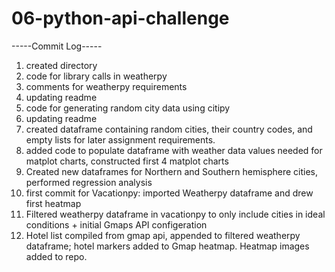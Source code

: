 # 06-python-api-challenge
-----Commit Log-----
1. created directory
2. code for library calls in weatherpy
3. comments for weatherpy requirements
4. updating readme
5. code for generating random city data using citipy
6. updating readme
7. created dataframe containing random cities, their country codes, and empty lists for later assignment requirements. 
8. added code to populate dataframe with weather data values needed for matplot charts, constructed first 4 matplot charts
9. Created new dataframes for Northern and Southern hemisphere cities, performed regression analysis 
10. first commit for Vacationpy: imported Weatherpy dataframe and drew first heatmap
11. Filtered weatherpy dataframe in vacationpy to only include cities in ideal conditions + initial Gmaps API configeration
12. Hotel list compiled from gmap api, appended to filtered weatherpy dataframe; hotel markers added to Gmap heatmap. Heatmap images added to repo. 